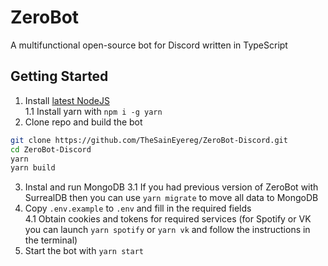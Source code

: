 # ZeroBot

A multifunctional open-source bot for Discord written in TypeScript

## Getting Started

1. Install [latest NodeJS](https://nodejs.org/)  
1.1 Install yarn with `npm i -g yarn`
2. Clone repo and build the bot
```sh
git clone https://github.com/TheSainEyereg/ZeroBot-Discord.git
cd ZeroBot-Discord
yarn
yarn build
```
3. Instal and run MongoDB
3.1 If you had previous version of ZeroBot with SurrealDB then you can use `yarn migrate` to move all data to MongoDB
4. Copy `.env.example` to `.env` and fill in the required fields  
4.1 Obtain cookies and tokens for required services (for Spotify or VK you can launch `yarn spotify` or `yarn vk` and follow the instructions in the terminal)
5. Start the bot with `yarn start`